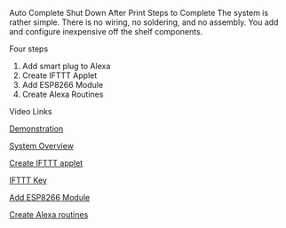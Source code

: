 

Auto Complete Shut Down After Print Steps to Complete
The system is rather simple. There is no wiring, no soldering, and no assembly. You add and configure inexpensive off the shelf components.

Four steps
1.	Add smart plug to Alexa
2.	Create IFTTT Applet
3.	Add ESP8266 Module
4.	Create Alexa Routines

Video Links

[Demonstration](https://youtu.be/df1pob59ptY)

[System Overview](https://youtu.be/df1pob59ptY)

[Create IFTTT applet](https://youtu.be/BQTZORg4TdY)

[IFTTT Key](https://youtu.be/lQ4vyjCi2po)

[Add ESP8266 Module](https://youtu.be/eIm1ye5H640)

[Create Alexa routines](https://youtu.be/kwq0b9v65mE)

